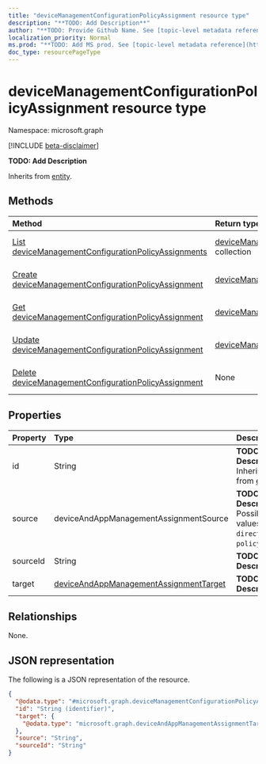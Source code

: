 ```yaml
---
title: "deviceManagementConfigurationPolicyAssignment resource type"
description: "**TODO: Add Description**"
author: "**TODO: Provide Github Name. See [topic-level metadata reference](https://msgo.azurewebsites.net/add/document/guidelines/metadata.html#topic-level-metadata)**"
localization_priority: Normal
ms.prod: "**TODO: Add MS prod. See [topic-level metadata reference](https://msgo.azurewebsites.net/add/document/guidelines/metadata.html#topic-level-metadata)**"
doc_type: resourcePageType
---
```


# deviceManagementConfigurationPolicyAssignment resource type

Namespace: microsoft.graph

[!INCLUDE [beta-disclaimer](../../includes/beta-disclaimer.md)]

**TODO: Add Description**


Inherits from [entity](../resources/entity.md).

## Methods
|Method|Return type|Description|
|:---|:---|:---|
|[List deviceManagementConfigurationPolicyAssignments](../api/intune-devicemanagementconfigurationpolicyassignment-list.md)|[deviceManagementConfigurationPolicyAssignment](../resources/intune-devicemanagementconfigurationpolicyassignment.md) collection|Get a list of the [deviceManagementConfigurationPolicyAssignment](../resources/intune-devicemanagementconfigurationpolicyassignment.md) objects and their properties.|
|[Create deviceManagementConfigurationPolicyAssignment](../api/intune-devicemanagementconfigurationpolicyassignment-create.md)|[deviceManagementConfigurationPolicyAssignment](../resources/intune-devicemanagementconfigurationpolicyassignment.md)|Create a new [deviceManagementConfigurationPolicyAssignment](../resources/intune-devicemanagementconfigurationpolicyassignment.md) object.|
|[Get deviceManagementConfigurationPolicyAssignment](../api/intune-devicemanagementconfigurationpolicyassignment-get.md)|[deviceManagementConfigurationPolicyAssignment](../resources/intune-devicemanagementconfigurationpolicyassignment.md)|Read the properties and relationships of a [deviceManagementConfigurationPolicyAssignment](../resources/intune-devicemanagementconfigurationpolicyassignment.md) object.|
|[Update deviceManagementConfigurationPolicyAssignment](../api/intune-devicemanagementconfigurationpolicyassignment-update.md)|[deviceManagementConfigurationPolicyAssignment](../resources/intune-devicemanagementconfigurationpolicyassignment.md)|Update the properties of a [deviceManagementConfigurationPolicyAssignment](../resources/intune-devicemanagementconfigurationpolicyassignment.md) object.|
|[Delete deviceManagementConfigurationPolicyAssignment](../api/intune-devicemanagementconfigurationpolicyassignment-delete.md)|None|Deletes a [deviceManagementConfigurationPolicyAssignment](../resources/intune-devicemanagementconfigurationpolicyassignment.md) object.|

## Properties
|Property|Type|Description|
|:---|:---|:---|
|id|String|**TODO: Add Description** Inherited from [entity](../resources/entity.md).|
|source|deviceAndAppManagementAssignmentSource|**TODO: Add Description**. Possible values are: `direct`, `policySets`.|
|sourceId|String|**TODO: Add Description**|
|target|[deviceAndAppManagementAssignmentTarget](../resources/intune-deviceandappmanagementassignmenttarget.md)|**TODO: Add Description**|

## Relationships
None.

## JSON representation
The following is a JSON representation of the resource.
<!-- {
  "blockType": "resource",
  "keyProperty": "id",
  "@odata.type": "microsoft.graph.deviceManagementConfigurationPolicyAssignment",
  "baseType": "microsoft.graph.entity",
  "openType": false
}
-->
``` json
{
  "@odata.type": "#microsoft.graph.deviceManagementConfigurationPolicyAssignment",
  "id": "String (identifier)",
  "target": {
    "@odata.type": "microsoft.graph.deviceAndAppManagementAssignmentTarget"
  },
  "source": "String",
  "sourceId": "String"
}
```


